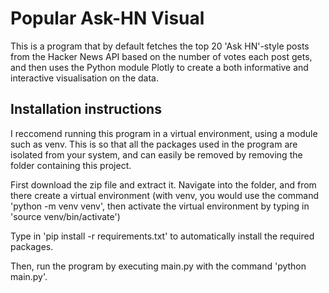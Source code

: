 # Popular Ask-HN Visual 

This is a program that by default fetches the top 20 'Ask HN'-style posts from the Hacker News API based on the number of votes each post gets, and then uses the Python module Plotly to create a both informative and interactive visualisation on the data.

## Installation instructions

I reccomend running this program in a virtual environment, using a module such as venv. This is so that all the packages used in the program are isolated from your system, and can easily be removed by removing the folder containing this project.

First download the zip file and extract it. Navigate into the folder, and from there create a virtual environment (with venv, you would use the command 'python -m venv venv', then activate the virtual environment by typing in 'source venv/bin/activate')

Type in 'pip install -r requirements.txt' to automatically install the required packages.

Then, run the program by executing main.py with the command 'python main.py'.

